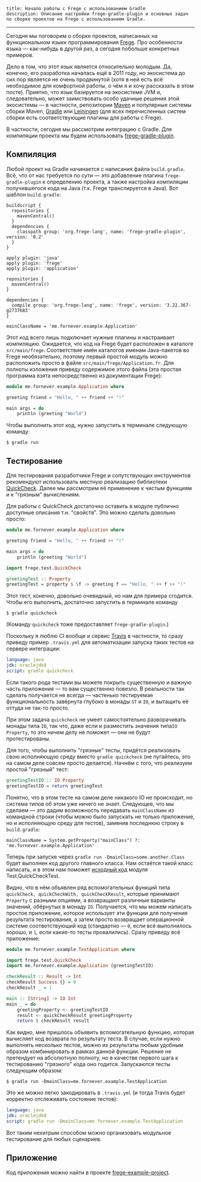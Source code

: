     title: Начало работы с Frege с использованием Gradle
    description: Описание настройки frege-gradle-plugin и основных задач по сборке проектов на Frege с использованием Gradle.
---

Сегодня мы поговорим о сборке проектов, написанных на функциональном языкк программирования
[Frege](http://www.frege-lang.org). Про особенности языка — как-нибудь в другой раз, а сегодня побольше конкретных
примеров.

Дело в том, что этот язык является относительно молодым. Да, конечно, его разработка началась ещё в 2011 году, но
экосистема до сих пор является не очень продвинутой (хотя в ней есть всё необходимое для комфортной работы, о чём я и
хочу рассказать в этом посте). Приятно, что язык базируется на экосистеме JVM и, следовательно, может заимствовать особо
удачные решения этой экосистемы — в частности, репозитории [Maven](https://maven.apache.org/) и популярные системы
сборки Maven, [Gradle](https://gradle.org/) или [Leiningen](http://leiningen.org/) (для всех перечисленных систем сборки
есть соответствующие плагины для работы с Frege).

В частности, сегодня мы рассмотрим интеграцию с Gradle. Для компиляции проекта мы будем использовать
[frege-gradle-plugin](https://github.com/Frege/frege-gradle-plugin).

## Компиляция

Любой проект на Gradle начинается с написания файла `build.gradle`. Всё, что от нас требуется по сути — это добавление
плагина `frege-gradle-plugin` к определению проекта, а также настройка компиляции получившегося кода на Java (т.к. Frege
транслируется в Java). Вот шаблон `build.gradle`:

```
buildscript {
  repositories {
    mavenCentral()
  }
  dependencies {
    classpath group: 'org.frege-lang', name: 'frege-gradle-plugin', version: '0.2'
  }
}

apply plugin: 'java'
apply plugin: 'frege'
apply plugin: 'application'

repositories {
  mavenCentral()
}

dependencies {
  compile group: 'org.frege-lang', name: 'frege', version: '3.22.367-g2737683'
}

mainClassName = 'me.fornever.example.Application'
```

Этот код всего лишь подключает нужные плагины и настраивает компиляцию. Ожидается, что код на Frege будет расположен в
каталоге `src/main/frege`. Соответствие имён каталогов именам Java-пакетов во Frege необязательно, поэтому первый
простой модуль можно расположить просто в файле `src/main/frege/Application.fr`. Для полноты изложения приведу
содержимое этого файла (эта простая программа взята непосредственно из документации Frege):

```haskell
module me.fornever.example.Application where

greeting friend = "Hello, " ++ friend ++ "!"

main args = do
    println (greeting "World")
```

Чтобы выполнить этот код, нужно запустить в терминале следующую команду:

    $ gradle run

## Тестирование

Для тестирования разработчики Frege и сопутствующих инструментов рекомендуют использовать местную реализацию библиотеки
[QuickCheck](https://wiki.haskell.org/Introduction_to_QuickCheck1). Далее мы рассмотрим её применение к чистым функциям
и к "грязным" вычислениям.

Для работы с QuickCheck достаточно оставить в модуле публично доступные описания т.н. "свойств". Это можно сделать
довольно просто:

```haskell
module me.fornever.example.Application where

greeting friend = "Hello, " ++ friend ++ "!"

main args = do
    println (greeting "World")

import frege.test.QuickCheck

greetingTest :: Property
greetingTest = property $ \f -> greeting f == "Hello, " ++ f ++ "!"
```

Этот тест, конечно, довольно очевидный, но нам для примера сгодится. Чтобы его выполнить, достаточно запустить в
терминале команду

    $ gradle quickcheck

(Команду `quickcheck` тоже предоставляет `frege-gradle-plugin`.)

Поскольку я люблю CI вообще и сервис [Travis](https://travis-ci.org/) в частности, то сразу приведу пример `.travis.yml`
для автоматизации запуска таких тестов на сервере интеграции:

```yaml
language: java
jdk: oraclejdk8
script: gradle quickcheck
```

Если такого рода тестами вы можете покрыть существенную и важную часть приложения — то вам существенно повезло. В
реальности так сделать получается не всегда — частенько тестируемая функциональность завёрнута глубоко в монады `ST` и
`IO`, и вытащить её оттуда не так-то просто.

При этом задача `quickcheck` не умеет самостоятельно разворачивать монады типа `IO`, так что, даже если и разместить
значения типа`IO Property`, то это ничем делу не поможет — они не будут протестированы.

Для того, чтобы выполнить "грязные" тесты, придётся реализовать свою исполняющую среду вместо `gradle quickcheck` (не
пугайтесь, это на самом деле совсем просто делается). Начнём с того, что реализуем простой "грязный" тест:

```haskell
greetingTestIO :: IO Property
greetingTestIO = return greetingTest
```

Понятно, что в этом тесте на самом деле никакого IO не происходит, но система типов об этом уже ничего не
знает. Следующее, что мы сделаем — это дадим возможность передавать `mainClassName` из командной строки (чтобы можно
было запускать не только приложение, но и исполняющую среду для тестов), заменив последнюю строку в `build.gradle`:

```
mainClassName = System.getProperty("mainClass") ?: 'me.fornever.example.Application'
```

Теперь при запуске через `gradle run -DmainClass=some.another.Class` будет выполнен код другого главного класса. Нам
остаётся такой класс написать, и в этом нам поможет
[исходный код](https://github.com/Frege/frege/blob/03886e4c46d1e2e35288f277ed670fa1a1cb8d1a/frege/test/QuickCheckTest.fr)
модуля Test.QuickCheckTest.

Видно, что в нём объявлен ряд вспомогательных функций типа `quickCheck, quickCheckWith, quickCheckResult`, которые
принимают `Property` с разными опциями, а возвращают различные варианты значений, обёрнутых в монаду `IO`. Получается,
что мы можем написать простое приложение, которое использует эти функции для получения результата тестирования, а затем
просто возвращает операционной системе соответствующий код (стандартно — `0`, если всё выполнилось хорошо, и `1`, если
какие-то тесты провалились). Сразу приведу всё приложение:

```haskell
module me.fornever.example.TestApplication where

import frege.test.QuickCheck
import me.fornever.example.Application (greetingTestIO)

checkResult :: Result -> Int
checkResult Success {} = 0
checkResult _ = 1

main :: [String] -> IO Int
main _ = do
    greetingProperty <- greetingTestIO
    result <- quickCheckResult greetingProperty
    return $ checkResult result
```

Как видно, мне пришлось объявить вспомогательную функцию, которая вычисляет код возврата по результату теста. В случае,
если нужно выполнять несколько тестов, можно их результаты любым удобным образом комбинировать в рамках данной
функции. Решение не претендует на абсолютную полноту, но в качестве первого шага к тестированию "грязного" кода оно
годится. Запускаются тесты следующим образом:

    $ gradle run -DmainClass=me.fornever.example.TestApplication

Это же можно легко закодировать в `.travis.yml` (и тогда Travis будет корректно отслеживать состояние тестов):

```yaml
language: java
jdk: oraclejdk8
script: gradle run -DmainClass=me.fornever.example.TestApplication
```

Вот таким нехитрым способом можно организовать модульное тестирование для любых сценариев.

## Приложение

Код приложения можно найти в проекте [frege-example-project](https://github.com/ForNeVeR/frege-example-project).
